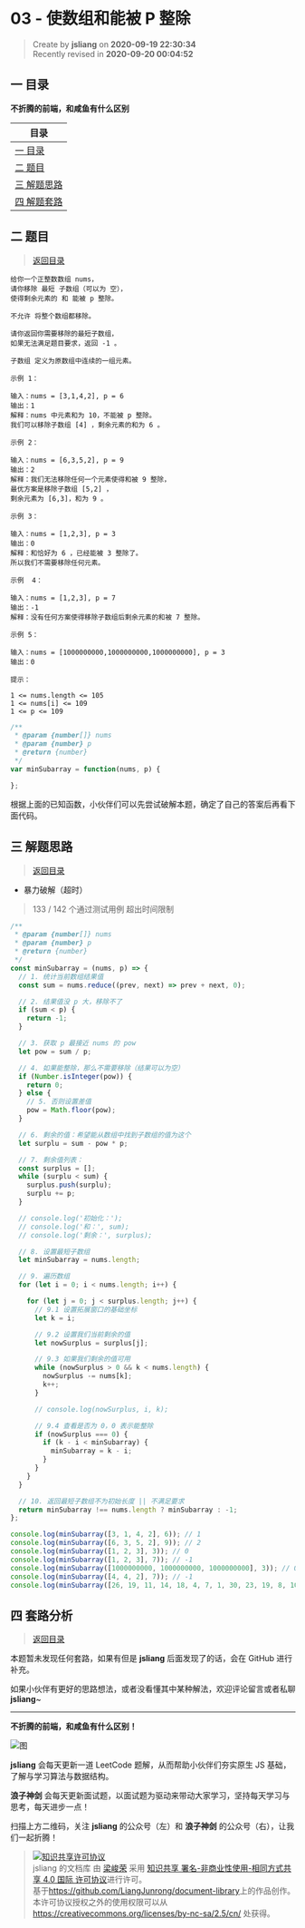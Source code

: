 03 - 使数组和能被 P 整除
===

> Create by **jsliang** on **2020-09-19 22:30:34**  
> Recently revised in **2020-09-20 00:04:52**

## <a name="chapter-one" id="chapter-one"></a>一 目录

**不折腾的前端，和咸鱼有什么区别**

| 目录 |
| --- |
| [一 目录](#chapter-one) |
| <a name="catalog-chapter-two" id="catalog-chapter-two"></a>[二 题目](#chapter-two) |
| <a name="catalog-chapter-three" id="catalog-chapter-three"></a>[三 解题思路](#chapter-three) |
| <a name="catalog-chapter-four" id="catalog-chapter-four"></a>[四 解题套路](#chapter-four) |

## <a name="chapter-two" id="chapter-two"></a>二 题目

> [返回目录](#chapter-one)

```
给你一个正整数数组 nums，
请你移除 最短 子数组（可以为 空），
使得剩余元素的 和 能被 p 整除。 

不允许 将整个数组都移除。

请你返回你需要移除的最短子数组，
如果无法满足题目要求，返回 -1 。

子数组 定义为原数组中连续的一组元素。

示例 1：

输入：nums = [3,1,4,2], p = 6
输出：1
解释：nums 中元素和为 10，不能被 p 整除。
我们可以移除子数组 [4] ，剩余元素的和为 6 。

示例 2：

输入：nums = [6,3,5,2], p = 9
输出：2
解释：我们无法移除任何一个元素使得和被 9 整除，
最优方案是移除子数组 [5,2] ，
剩余元素为 [6,3]，和为 9 。

示例 3：

输入：nums = [1,2,3], p = 3
输出：0
解释：和恰好为 6 ，已经能被 3 整除了。
所以我们不需要移除任何元素。

示例  4：

输入：nums = [1,2,3], p = 7
输出：-1
解释：没有任何方案使得移除子数组后剩余元素的和被 7 整除。

示例 5：

输入：nums = [1000000000,1000000000,1000000000], p = 3
输出：0
 
提示：

1 <= nums.length <= 105
1 <= nums[i] <= 109
1 <= p <= 109
```

```js
/**
 * @param {number[]} nums
 * @param {number} p
 * @return {number}
 */
var minSubarray = function(nums, p) {

};
```

根据上面的已知函数，小伙伴们可以先尝试破解本题，确定了自己的答案后再看下面代码。

## <a name="chapter-three" id="chapter-three"></a>三 解题思路

> [返回目录](#chapter-one)

* 暴力破解（超时）

> 133 / 142 个通过测试用例 超出时间限制

```js
/**
 * @param {number[]} nums
 * @param {number} p
 * @return {number}
 */
const minSubarray = (nums, p) => {
  // 1. 统计当前数组结果值
  const sum = nums.reduce((prev, next) => prev + next, 0);

  // 2. 结果值没 p 大，移除不了
  if (sum < p) {
    return -1;
  }

  // 3. 获取 p 最接近 nums 的 pow
  let pow = sum / p;

  // 4. 如果能整除，那么不需要移除（结果可以为空）
  if (Number.isInteger(pow)) {
    return 0;
  } else {
    // 5. 否则设置差值
    pow = Math.floor(pow);
  }

  // 6. 剩余的值：希望能从数组中找到子数组的值为这个
  let surplu = sum - pow * p;

  // 7. 剩余值列表：
  const surplus = [];
  while (surplu < sum) {
    surplus.push(surplu);
    surplu += p;
  }

  // console.log('初始化：');
  // console.log('和：', sum);
  // console.log('剩余：', surplus);

  // 8. 设置最短子数组
  let minSubarray = nums.length;

  // 9. 遍历数组
  for (let i = 0; i < nums.length; i++) {

    for (let j = 0; j < surplus.length; j++) {
      // 9.1 设置拓展窗口的基础坐标
      let k = i;

      // 9.2 设置我们当前剩余的值
      let nowSurplus = surplus[j];

      // 9.3 如果我们剩余的值可用
      while (nowSurplus > 0 && k < nums.length) {
        nowSurplus -= nums[k];
        k++;
      }

      // console.log(nowSurplus, i, k);

      // 9.4 查看是否为 0，0 表示能整除
      if (nowSurplus === 0) {
        if (k - i < minSubarray) {
          minSubarray = k - i;
        }
      }
    }
  }

  // 10. 返回最短子数组不为初始长度 || 不满足要求
  return minSubarray !== nums.length ? minSubarray : -1;
};

console.log(minSubarray([3, 1, 4, 2], 6)); // 1
console.log(minSubarray([6, 3, 5, 2], 9)); // 2
console.log(minSubarray([1, 2, 3], 3)); // 0
console.log(minSubarray([1, 2, 3], 7)); // -1
console.log(minSubarray([1000000000, 1000000000, 1000000000], 3)); // 0
console.log(minSubarray([4, 4, 2], 7)); // -1
console.log(minSubarray([26, 19, 11, 14, 18, 4, 7, 1, 30, 23, 19, 8, 10, 6, 26, 3], 26)); // 3
```

## <a name="chapter-four" id="chapter-four"></a>四 套路分析

> [返回目录](#chapter-one)

本题暂未发现任何套路，如果有但是 **jsliang** 后面发现了的话，会在 GitHub 进行补充。

如果小伙伴有更好的思路想法，或者没看懂其中某种解法，欢迎评论留言或者私聊 **jsliang**~

---

**不折腾的前端，和咸鱼有什么区别！**

![图](https://github.com/LiangJunrong/document-library/blob/master/public-repertory/img/z-index-small.png?raw=true)

**jsliang** 会每天更新一道 LeetCode 题解，从而帮助小伙伴们夯实原生 JS 基础，了解与学习算法与数据结构。

**浪子神剑** 会每天更新面试题，以面试题为驱动来带动大家学习，坚持每天学习与思考，每天进步一点！

扫描上方二维码，关注 **jsliang** 的公众号（左）和 **浪子神剑** 的公众号（右），让我们一起折腾！

> <a rel="license" href="http://creativecommons.org/licenses/by-nc-sa/4.0/"><img alt="知识共享许可协议" style="border-width:0" src="https://i.creativecommons.org/l/by-nc-sa/4.0/88x31.png" /></a><br /><span xmlns:dct="http://purl.org/dc/terms/" property="dct:title">jsliang 的文档库</span> 由 <a xmlns:cc="http://creativecommons.org/ns#" href="https://github.com/LiangJunrong/document-library" property="cc:attributionName" rel="cc:attributionURL">梁峻荣</a> 采用 <a rel="license" href="http://creativecommons.org/licenses/by-nc-sa/4.0/">知识共享 署名-非商业性使用-相同方式共享 4.0 国际 许可协议</a>进行许可。<br />基于<a xmlns:dct="http://purl.org/dc/terms/" href="https://github.com/LiangJunrong/document-library" rel="dct:source">https://github.com/LiangJunrong/document-library</a>上的作品创作。<br />本许可协议授权之外的使用权限可以从 <a xmlns:cc="http://creativecommons.org/ns#" href="https://creativecommons.org/licenses/by-nc-sa/2.5/cn/" rel="cc:morePermissions">https://creativecommons.org/licenses/by-nc-sa/2.5/cn/</a> 处获得。